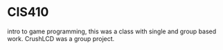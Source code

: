 # CIS410

intro to game programming, this was a class with single and group based work. CrushLCD was a group project.
